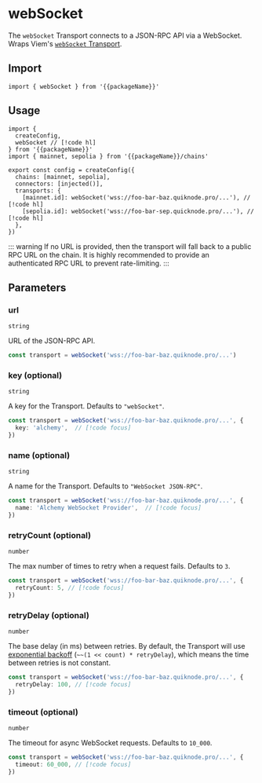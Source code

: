 <!-- <script setup>
const packageName = 'wagmi'
</script> -->

# webSocket

The `webSocket` Transport connects to a JSON-RPC API via a WebSocket. Wraps Viem's [`webSocket` Transport](https://viem.sh/docs/clients/transports/webSocket).

## Import

```ts-vue
import { webSocket } from '{{packageName}}'
```

## Usage

```ts-vue
import { 
  createConfig, 
  webSocket // [!code hl]
} from '{{packageName}}'
import { mainnet, sepolia } from '{{packageName}}/chains'

export const config = createConfig({
  chains: [mainnet, sepolia],
  connectors: [injected()],
  transports: {
    [mainnet.id]: webSocket('wss://foo-bar-baz.quiknode.pro/...'), // [!code hl]
    [sepolia.id]: webSocket('wss://foo-bar-sep.quicknode.pro/...'), // [!code hl]
  },
})
```

::: warning
If no URL is provided, then the transport will fall back to a public RPC URL on the chain. It is highly recommended to provide an authenticated RPC URL to prevent rate-limiting.
:::

## Parameters

### url

`string`

URL of the JSON-RPC API.

```ts
const transport = webSocket('wss://foo-bar-baz.quiknode.pro/...')
```

### key (optional)

`string`

A key for the Transport. Defaults to `"webSocket"`.

```ts
const transport = webSocket('wss://foo-bar-baz.quiknode.pro/...', { 
  key: 'alchemy',  // [!code focus]
})
```

### name (optional)

`string`

A name for the Transport. Defaults to `"WebSocket JSON-RPC"`.

```ts
const transport = webSocket('wss://foo-bar-baz.quiknode.pro/...', { 
  name: 'Alchemy WebSocket Provider',  // [!code focus]
})
```

### retryCount (optional)

`number`

The max number of times to retry when a request fails. Defaults to `3`.

```ts
const transport = webSocket('wss://foo-bar-baz.quiknode.pro/...', {
  retryCount: 5, // [!code focus]
})
```

### retryDelay (optional)

`number`

The base delay (in ms) between retries. By default, the Transport will use [exponential backoff](https://en.wikipedia.org/wiki/Exponential_backoff) (`~~(1 << count) * retryDelay`), which means the time between retries is not constant.

```ts
const transport = webSocket('wss://foo-bar-baz.quiknode.pro/...', {
  retryDelay: 100, // [!code focus]
})
```

### timeout (optional)

`number`

The timeout for async WebSocket requests. Defaults to `10_000`.

```ts
const transport = webSocket('wss://foo-bar-baz.quiknode.pro/...', {
  timeout: 60_000, // [!code focus]
})
```
